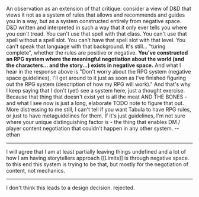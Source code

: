 
An observation as an extension of that critique: consider a view of D&D that views it not as a system of rules that allows and recommends and guides you in a way, but as a system constructed entirely from negative space. D&D written and interpreted in such a way that it only ever tells you where you _can't_ tread. You can't use that spell with that class. You can't use that spell without a spell slot. You can't have that spell slot with that level. You can't speak that language with that background. It's still... "turing complete", whether the rules are positive or negative. **You've constructed an RPG system where the meaningful negotiation about the world (and the characters... and the story...) exists in negative space.** And what I hear in the response above is "Don't worry about the RPG system (negative space guidelines), I'll get around to it just as soon as I've finished figuring out the RPG system (description of how my RPG will work)." And that's why I keep saying that I don't (yet) see a system here, just a thought exercise. Because that thing that doesn't exist yet is all the meat AND THE BONES - and what I see now is just a long, elaborate TODO note to figure that out. More distressing to me still, I can't tell if you want Tabula to have RPG rules, or just to have metaguidelines for them. If it's just guidelines, I'm not sure where your unique distinguishing factor is - the thing that enables DM / player content negotiation that couldn't happen in any other system.
--ethan

---

I will agree that I am at least partially leaving things undefined and a lot of how I am having storytellers approach [[Limits]] is through negative space. to this end this system is trying to be that, but mostly for the negotiation of content, not mechanics.

---

I don't think this leads to a design decision. rejected.
